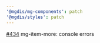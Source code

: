 ```yaml
---
'@mgdis/mg-components': patch
'@mgdis/styles': patch
---
```


[#434](https://gitlab.mgdis.fr/core/core-ui/core-ui/-/issues/434) mg-item-more: console errors
